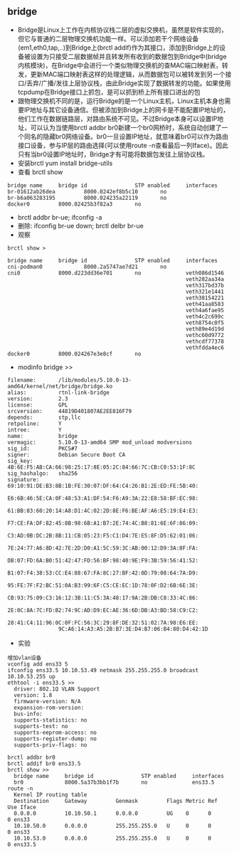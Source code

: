 ## bridge 
* Bridge是Linux上工作在内核协议栈二层的虚拟交换机，虽然是软件实现的，但它与普通的二层物理交换机功能一样。可以添加若干个网络设备(em1,eth0,tap,..)到Bridge上(brctl addif)作为其接口，添加到Bridge上的设备被设置为只接受二层数据帧并且转发所有收到的数据包到Bridge中(bridge内核模块)，在Bridge中会进行一个类似物理交换机的查MAC端口映射表，转发，更新MAC端口映射表这样的处理逻辑，从而数据包可以被转发到另一个接口/丢弃/广播/发往上层协议栈，由此Bridge实现了数据转发的功能。如果使用tcpdump在Bridge接口上抓包，是可以抓到桥上所有接口进出的包
* 跟物理交换机不同的是，运行Bridge的是一个Linux主机，Linux主机本身也需要IP地址与其它设备通信。但被添加到Bridge上的网卡是不能配置IP地址的，他们工作在数据链路层，对路由系统不可见。不过Bridge本身可以设置IP地址，可以认为当使用brctl addbr br0新建一个br0网桥时，系统自动创建了一个同名的隐藏br0网络设备。br0一旦设置IP地址，就意味着br0可以作为路由接口设备，参与IP层的路由选择(可以使用route -n查看最后一列Iface)。因此只有当br0设置IP地址时，Bridge才有可能将数据包发往上层协议栈。
* 安装brctl yum install bridge-utils
* 查看 brctl show
```
bridge name     bridge id               STP enabled     interfaces
br-01612ab26dea         8000.0242ef8b5c10       no
br-b6a063283195         8000.024235a22119       no
docker0         8000.02425b3f82a3       no
```
* brctl addbr br-ue; ifconfig -a 
* 删除: ifconfig br-ue down; brctl delbr br-ue 
* 观察
```
brctl show > 

bridge name     bridge id               STP enabled     interfaces
cni-podman0             8000.2a5747ae7d21       no
cni0            8000.d223dd36e701       no              veth086d1546
                                                        veth282aa34a
                                                        veth317bd37b
                                                        veth321e1441
                                                        veth38154221
                                                        veth41aa8583
                                                        veth4a6fae95
                                                        veth4c2c699c
                                                        veth8754c0f5
                                                        veth89e4d19d
                                                        vethc60d9772
                                                        vethcdf77378
                                                        vethfdda4ec6
docker0         8000.024267e3e8cf       no
```
* modinfo bridge >> 
```
filename:       /lib/modules/5.10.0-13-amd64/kernel/net/bridge/bridge.ko
alias:          rtnl-link-bridge
version:        2.3
license:        GPL
srcversion:     44819D401807AE2EE816F79
depends:        stp,llc
retpoline:      Y
intree:         Y
name:           bridge
vermagic:       5.10.0-13-amd64 SMP mod_unload modversions 
sig_id:         PKCS#7
signer:         Debian Secure Boot CA
sig_key:        4B:6E:F5:AB:CA:66:98:25:17:8E:05:2C:84:66:7C:CB:C0:53:1F:8C
sig_hashalgo:   sha256
signature:      69:10:91:DE:B3:8B:1B:FE:30:07:DF:64:C4:26:B1:2E:ED:FE:5B:40:
                E6:6B:46:5E:CA:0F:48:53:A1:DF:54:F6:A9:3A:22:E8:58:BF:EC:98:
                61:BB:83:60:20:14:A8:D1:4C:02:2D:8E:F6:BE:AF:A6:E5:19:E4:E3:
                F7:CE:FA:DF:82:45:8B:98:6B:A1:B7:2E:74:4C:B8:81:6E:6F:86:09:
                C3:AD:0B:DC:2B:8B:11:CB:05:23:F5:C1:D4:7E:E5:8F:D5:62:01:06:
                7E:24:77:A6:8D:42:7E:2D:D0:A1:5C:59:3C:AB:00:12:D9:3A:8F:FA:
                DB:07:FD:6A:B0:51:42:47:FD:56:BF:98:40:9E:F9:3B:59:56:41:52:
                B1:07:F4:38:53:CC:E4:88:67:FA:8C:27:BF:42:0D:79:08:64:7A:D9:
                95:FE:7F:F2:BC:51:0A:B3:99:6F:C5:CE:EC:1D:78:0F:D2:6B:6E:3E:
                CB:93:75:09:C3:16:12:3B:11:C5:3A:48:17:9A:2B:DB:C8:33:4C:86:
                2E:0C:8A:7C:FD:B2:74:9C:AD:D9:EC:AE:36:6D:DB:A3:BD:58:C9:C2:
                28:41:C4:11:96:0C:0F:FC:56:3C:29:8F:DE:32:51:02:7A:98:E6:EE:
                9C:A6:14:A3:A5:2B:B7:3E:D4:B7:06:B4:80:D4:42:1D
```
* 实验
```
增加vlan设备
vconfig add ens33 5
ifconfig ens33.5 10.10.53.49 netmask 255.255.255.0 broadcast 10.10.53.255 up
ethtool -i ens33.5 >>
  driver: 802.1Q VLAN Support
  version: 1.8
  firmware-version: N/A
  expansion-rom-version: 
  bus-info: 
  supports-statistics: no
  supports-test: no
  supports-eeprom-access: no
  supports-register-dump: no
  supports-priv-flags: no

brctl addbr br0
brctl addif br0 ens33.5
brctl show >> 
  bridge name     bridge id               STP enabled     interfaces
  br0             8000.5a37b3bb1f7b       no              ens33.5
route -n 
  Kernel IP routing table
  Destination     Gateway         Genmask         Flags Metric Ref    Use Iface
  0.0.0.0         10.10.50.1      0.0.0.0         UG    0      0        0 ens33
  10.10.50.0      0.0.0.0         255.255.255.0   U     0      0        0 ens33
  10.10.53.0      0.0.0.0         255.255.255.0   U     0      0        0 ens33.5
```
 